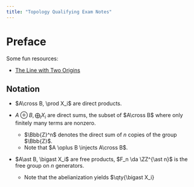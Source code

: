 ```yaml
---
title: "Topology Qualifying Exam Notes"
---
```



# Preface

Some fun resources:

- [The Line with Two Origins](https://blogs.scientificamerican.com/roots-of-unity/a-few-of-my-favorite-spaces-the-line-with-2-origins/)

## Notation

- $A\cross B, \prod X_i$ are direct products.

- $A\oplus B, \bigoplus_i X_i$ are direct sums, the subset of $A\cross B$ where only finitely many terms are nonzero.
  - $\Bbb{Z}^n$ denotes the direct sum of $n$ copies of the group $\Bbb{Z}$.
  - Note that $A \oplus B \injects A\cross B$.

- $A\ast B, \bigast X_i$ are free products, $F_n \da \ZZ^{\ast n}$ is the free group on $n$ generators.

  - Note that the abelianization yields $\qty{\bigast X_i}
